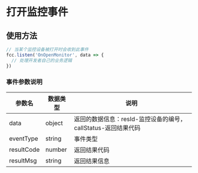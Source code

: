 # 打开监控事件

<!-- ## 打开监控事件示例

:::preview
demo-preview=../../../components/interface/im/receive.vue
::: -->

## 使用方法

```typescript
// 当某个监控设备被打开时会收到此事件
fcc.listen('OnOpenMonitor', data => {
  // 处理开发者自己的业务逻辑
})
```


### 事件参数说明

| **参数名**  | **数据类型** | **说明** |
| ----------- | ------------ | --------------------------------------------- |
| data       | object       |  返回的数据信息：resId-监控设备的编号，callStatus-返回结果代码           |         
| eventType       | string       | 事件类型           |         
| resultCode       | number       | 返回结果代码             |         
| resultMsg       | string       | 返回结果信息             |         